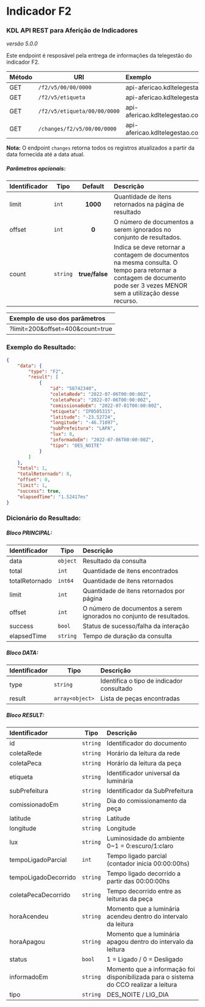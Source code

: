 # Indicador F2
### KDL API REST para Aferição de Indicadores
*versão 5.0.0*

Este endpoint é resposável pela entrega de informações da telegestão do indicador F2.

| Método | URI                          | Exemplo                                                   | 
| --- |------------------------------|:----------------------------------------------------------| 
| GET | `/f2/v5/00/00/0000`          | api-afericao.kdltelegestao.com/f2/v5/01/01/2023          |
| GET | `/f2/v5/etiqueta`            | api-afericao.kdltelegestao.com/f2/v5/IP0322471            |
| GET | `/f2/v5/etiqueta/00/00/0000` | api-afericao.kdltelegestao.com/f2/v5/IP0322471/01/01/2023|
| GET | `/changes/f2/v5/00/00/0000`   | api-afericao.kdltelegestao.com/changes/f2/v5/01/01/2023  |

**Nota:** O endpoint `changes` retorna todos os registros atualizados a partir da data fornecida até a data atual.


##### Parâmetros opcionais:
| Identificador | Tipo   | Default   |  Descrição                                                                        | 
| -------------- | -------| :--------:| :------------------------------------------------------------------------------   | 
| limit          | `int`  |  **1000** | Quantidade de itens retornados na página de resultado                             |
| offset     | `int`  |  **0**    | O número de documentos a serem ignorados no conjunto de resultados.                                           |
| count         | `string` | **true/false** | Indica se deve retornar a contagem de documentos na mesma consulta. O tempo para retornar a contagem de documento pode ser 3 vezes MENOR sem a utilização desse recurso. |

| Exemplo de uso dos parâmetros    | 
|:---------------------------------| 
| ?limit=200&offset=400&count=true |

### Exemplo do Resultado:
``` json
{
    "data": {
        "type": "F2",
        "result": [
            {
                "id": "58742340",
                "coletaRede": "2022-07-06T00:00:00Z",
                "coletaPeca": "2022-07-06T00:00:00Z",
                "comissionadoEm": "2022-07-01T00:00:00Z",
                "etiqueta": "IP0505315",
                "latitude": "-23.52724",
                "longitude": "-46.71097",
                "subPrefeitura": "LAPA",
                "lux": 0,
                "informadoEm": "2022-07-06T00:00:00Z",
                "tipo": "DES_NOITE"
            }
        ]
    },
    "total": 1,
    "totalRetornado": 8,
    "offset": 0,
    "limit": 1,
    "success": true,
    "elapsedTime": "1.52417ms"
}
```
### Dicionário do Resultado:
##### Bloco PRINCIPAL:
| Identificador | Tipo     | Descrição                                                           | 
|:--------------|----------|:--------------------------------------------------------------------| 
| data          | `object` | Resultado da consulta                                               | 
| total         | `int`    | Quantidade de itens encontrados                                     |
| totalRetornado | `int64`  | Quantidade de itens retornados                                     |
| limit         | `int`    | Quantidade de itens retornados por página                           | 
| offset        | `int`    | O número de documentos a serem ignorados no conjunto de resultados. |
| success       | `bool`   | Status de sucesso/falha da interação                                | 
| elapsedTime   | `string` | Tempo de duração da consulta                                        | 

##### Bloco DATA:
| Identificador | Tipo            | Descrição                                             | 
|:--------------|-----------------|:------------------------------------------------------| 
| type          | `string`        | Identifica o tipo de indicador consultado             | 
| result        | `array<object>` | Lista de peças encontradas                            | 

##### Bloco RESULT:
| Identificador  | Tipo     | Descrição                                                                             | 
|:---------------|----------|:--------------------------------------------------------------------------------------| 
| id             | `string` | Identificador do documento                                                            |
| coletaRede     | `string` | Horário da leitura da rede                                                            | 
| coletaPeca     | `string` | Horário da leitura da peça                                                            |
| etiqueta       | `string` | Identificador universal da luminária                                                  |
| subPrefeitura  | `string` | Identificador da SubPrefeitura                                                        | 
| comissionadoEm | `string` | Dia do comissionamento da peça                                                        | 
| latitude       | `string` | Latitude                                                                              |
| longitude      | `string` | Longitude                                                                             |
| lux            | `string` | Luminosidade do ambiente 0~1 = 0:escuro/1:claro                                       | 
| tempoLigadoParcial    | `int`    | Tempo ligado parcial (contador inicia 00:00:00hs)               | 
| tempoLigadoDecorrido  | `string` | Tempo ligado decorrido a partir das 00:00:00hs                  | 
| coletaPecaDecorrido   | `string` | Tempo decorrido entre as leituras da peça                       | 
| horaAcendeu           | `string` | Momento que a luminária acendeu dentro do intervalo da leitura  | 
| horaApagou            | `string` | Momento que a luminária apagou dentro do intervalo da leitura   | 
| status                | `bool`   | 1 = Ligado / 0 = Desligado                                      |
| informadoEm    | `string` | Momento que a informação foi disponibilizada para o sistema do CCO realizar a leitura | 
| tipo           | `string` | DES_NOITE / LIG_DIA                                                                   |
